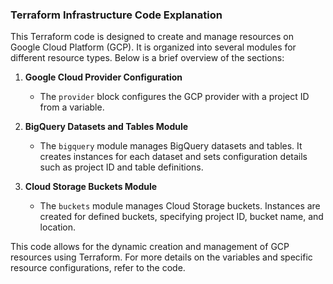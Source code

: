 ### Terraform Infrastructure Code Explanation

This Terraform code is designed to create and manage resources on Google Cloud Platform (GCP). It is organized into several modules for different resource types. Below is a brief overview of the sections:

1. **Google Cloud Provider Configuration**
   - The `provider` block configures the GCP provider with a project ID from a variable.

2. **BigQuery Datasets and Tables Module**
   - The `bigquery` module manages BigQuery datasets and tables. It creates instances for each dataset and sets configuration details such as project ID and table definitions.

3. **Cloud Storage Buckets Module**
   - The `buckets` module manages Cloud Storage buckets. Instances are created for defined buckets, specifying project ID, bucket name, and location.

This code allows for the dynamic creation and management of GCP resources using Terraform. For more details on the variables and specific resource configurations, refer to the code.